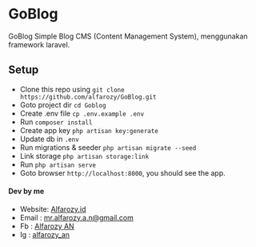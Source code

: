 # GoBlog
GoBlog Simple Blog CMS (Content Management System), menggunakan framework laravel. 

## Setup
- Clone this repo using `git clone https://github.com/alfarozy/GoBlog.git`
- Goto project dir `cd Goblog`
- Create .env file `cp .env.example .env`
- Run `composer install`
- Create app key `php artisan key:generate`
- Update db in `.env`
- Run migrations & seeder `php artisan migrate --seed`
- Link storage `php artisan storage:link`  
- Run `php artisan serve`
- Goto browser `http://localhost:8000`, you should see the app.


#### Dev by me
- Website: [Alfarozy.id](https://alfarozy.id)
- Email  : [mr.alfarozy.a.n@gmail.com](mailto:mr.alfarozy.a.n@gmail.com)
- Fb : [Alfarozy AN](https://www.facebook.com/Alfarozy.A.n/)
- Ig : [alfarozy_an](instagram.com/alfarozy_an/)
